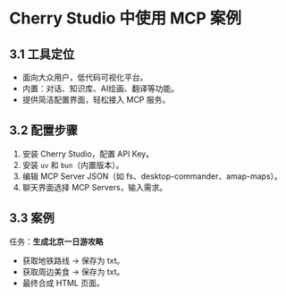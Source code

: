 # Cherry Studio 中使用 MCP 案例

## 3.1 工具定位
- 面向大众用户，低代码可视化平台。
- 内置：对话、知识库、AI绘画、翻译等功能。
- 提供简洁配置界面，轻松接入 MCP 服务。

## 3.2 配置步骤
1. 安装 Cherry Studio，配置 API Key。
2. 安装 `uv` 和 `bun`（内置版本）。
3. 编辑 MCP Server JSON（如 fs、desktop-commander、amap-maps）。
4. 聊天界面选择 MCP Servers，输入需求。

## 3.3 案例
任务：**生成北京一日游攻略**
- 获取地铁路线 → 保存为 txt。
- 获取周边美食 → 保存为 txt。
- 最终合成 HTML 页面。
